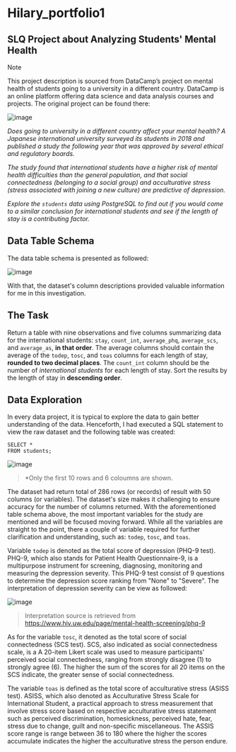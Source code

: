 # Hilary_portfolio1
## SLQ Project about Analyzing Students' Mental Health

> [!NOTE]
> This project description is sourced from DataCamp’s project on mental health of students going to a university in a different country. DataCamp is an online platform offering data science and data analysis courses and projects. The original project can be found there:

![image](https://github.com/user-attachments/assets/987c1097-b0c8-43ff-8788-48c0e3aec090)

_Does going to university in a different country affect your mental health? A Japanese international university surveyed its students in 2018 and published a study the following year that was approved by several ethical and regulatory boards._

_The study found that international students have a higher risk of mental health difficulties than the general population, and that social connectedness (belonging to a social group) and acculturative stress (stress associated with joining a new culture) are predictive of depression._

_Explore the `students` data using PostgreSQL to find out if you would come to a similar conclusion for international students and see if the length of stay is a contributing factor._

## Data Table Schema
The data table schema is presented as followed:

![image](https://github.com/user-attachments/assets/46a7f10f-f50d-4eda-ad75-3049bdc6607b)

With that, the dataset's column descriptions provided valuable information for me in this investigation.

## The Task
Return a table with nine observations and five columns summarizing data for the international students: `stay`, `count_int`, `average_phq`, `average_scs`, and `average_as`, **in that order**. The average columns should contain the average of the `todep`, `tosc`, and `toas` columns for each length of stay, **rounded to two decimal places**. The `count_int` column should be the number of _international students_ for each length of stay. Sort the results by the length of stay in **descending order**.

## Data Exploration
In every data project, it is typical to explore the data to gain better understanding of the data. Henceforth, I had executed a SQL statement to view the raw dataset and the following table was created:
```
SELECT * 
FROM students;
```
![image](https://github.com/user-attachments/assets/e4d85db5-33a1-43b4-a7f3-96974672ed60)
> *Only the first 10 rows and 6 coloumns are shown.

The dataset had return total of 286 rows (or records) of result with 50 columns (or variables). The dataset's size makes it challenging to ensure accuracy for the number of columns returned. With the aforementioned table schema above, the most important variables for the study are mentioned and will be focused moving forward. While all the variables are straight to the point, there a couple of variable required for further clarification and understanding, such as: `todep`, `tosc`, and `toas`.

Variable `todep` is denoted as the total score of depression (PHQ-9 test). PHQ-9, which also stands for Patient Health Questionnaire-9, is a multipurpose instrument for screening, diagnosing, monitoring and measuring the depression severity. This PHQ-9 test consist of 9 questions to determine the depression score ranking from "None" to "Severe". The interpretation of depression severity can be view as followed:

![image](https://github.com/user-attachments/assets/585419ba-1b89-449f-b5cd-317e1f91a3d5)
> Interpretation source is retrieved from https://www.hiv.uw.edu/page/mental-health-screening/phq-9

As for the variable `tosc`, it denoted as the total score of social connectedness (SCS test). SCS, also indicated as social connectedness scale, is a A 20-item Likert scale was used to measure participants' perceived social connectedness, ranging from strongly disagree (1) to strongly agree (6). The higher the sum of the scores for all 20 items on the SCS indicate, the greater sense of social connectedness.

The variable `toas` is defined as the total score of acculturative stress (ASISS test). ASISS, which also denoted as Acculturative Stress Scale for International Student, a practical approach to stress measurement that involve stress score based on respective acculturative stress statement such as perceived discrimination, homesickness, perceived hate, fear, stress due to change, guilt and non-specific miscellaneous. The ASSIS score range is range between 36 to 180 where the higher the scores accumulate indicates the higher the acculturative stress the person endure.










